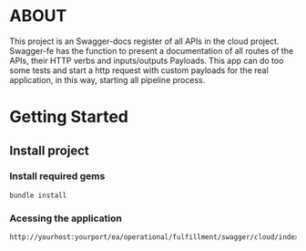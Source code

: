 # ABOUT
This project is an Swagger-docs register of all APIs in the cloud project. Swagger-fe has the function to present a documentation
 of all routes of the APIs, their HTTP verbs and  inputs/outputs Payloads. This app can do too some tests and start a http request with custom payloads for the real application, in this way, starting all pipeline process.

# Getting Started

## Install project

### Install required gems

```
bundle install
```
### Acessing the application

```
http://yourhost:yourport/ea/operational/fulfillment/swagger/cloud/index.html
```